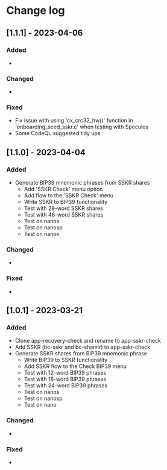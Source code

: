 # Change log

## [1.1.1] - 2023-04-06
### Added
-

### Changed
-

### Fixed
-  Fix issue with using 'cx_crc32_hw()' function in 'onboarding_seed_sskr.c' when testing with Speculos
-  Some CodeQL suggested tidy ups

## [1.1.0] - 2023-04-04
### Added
- Generate BIP39 mnemonic phrases from SSKR shares
   - Add 'SSKR Check' menu option
   - Add flow to the 'SSKR Check' menu
   - Write SSKR to BIP39 functionality
   - Test with 29-word SSKR shares
   - Test with 46-word SSKR shares
   - Test on nanos
   - Test on nanosp
   - Test on nanox

### Changed
-

### Fixed
-

## [1.0.1] - 2023-03-21

### Added
-  Clone app-recovery-check and rename to app-sskr-check
-  Add SSKR (bc-sskr and bc-shamir) to app-sskr-check
-  Generate SSKR shares from BIP39 mnemonic phrase
    -  Write BIP39 to SSKR functionality
    -  Add SSKR flow to the Check BIP39 menu
    -  Test with 12-word BIP39 phrases
    -  Test with 18-word BIP39 phrases
    -  Test with 24-word BIP39 phrases
    -  Test on nanos
    -  Test on nanosp
    -  Test on nano

### Changed
-

### Fixed
-
